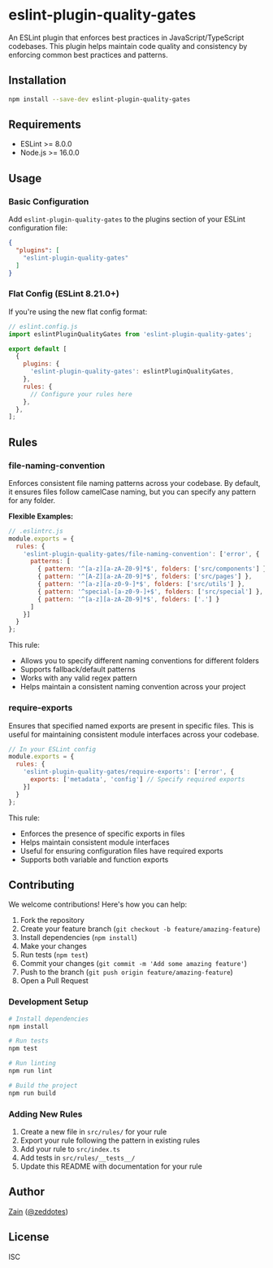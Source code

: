 # eslint-plugin-quality-gates

An ESLint plugin that enforces best practices in JavaScript/TypeScript codebases. This plugin helps maintain code quality and consistency by enforcing common best practices and patterns.

## Installation

```bash
npm install --save-dev eslint-plugin-quality-gates
```

## Requirements

- ESLint >= 8.0.0
- Node.js >= 16.0.0

## Usage

### Basic Configuration

Add `eslint-plugin-quality-gates` to the plugins section of your ESLint configuration file:

```json
{
  "plugins": [
    "eslint-plugin-quality-gates"
  ]
}
```

### Flat Config (ESLint 8.21.0+)

If you're using the new flat config format:

```javascript
// eslint.config.js
import eslintPluginQualityGates from 'eslint-plugin-quality-gates';

export default [
  {
    plugins: {
      'eslint-plugin-quality-gates': eslintPluginQualityGates,
    },
    rules: {
      // Configure your rules here
    },
  },
];
```

## Rules

### file-naming-convention

Enforces consistent file naming patterns across your codebase. By default, it ensures files follow camelCase naming, but you can specify any pattern for any folder.

**Flexible Examples:**

```javascript
// .eslintrc.js
module.exports = {
  rules: {
    'eslint-plugin-quality-gates/file-naming-convention': ['error', {
      patterns: [
        { pattern: '^[a-z][a-zA-Z0-9]*$', folders: ['src/components'] }, // camelCase
        { pattern: '^[A-Z][a-zA-Z0-9]*$', folders: ['src/pages'] },      // PascalCase
        { pattern: '^[a-z][a-z0-9-]*$', folders: ['src/utils'] },        // kebab-case
        { pattern: '^special-[a-z0-9-]+$', folders: ['src/special'] },   // special prefix
        { pattern: '^[a-z][a-zA-Z0-9]*$', folders: ['.'] }              // fallback
      ]
    }]
  }
};
```

This rule:
- Allows you to specify different naming conventions for different folders
- Supports fallback/default patterns
- Works with any valid regex pattern
- Helps maintain a consistent naming convention across your project

### require-exports

Ensures that specified named exports are present in specific files. This is useful for maintaining consistent module interfaces across your codebase.

```javascript
// In your ESLint config
module.exports = {
  rules: {
    'eslint-plugin-quality-gates/require-exports': ['error', {
      exports: ['metadata', 'config'] // Specify required exports
    }]
  }
};
```

This rule:
- Enforces the presence of specific exports in files
- Helps maintain consistent module interfaces
- Useful for ensuring configuration files have required exports
- Supports both variable and function exports

## Contributing

We welcome contributions! Here's how you can help:

1. Fork the repository
2. Create your feature branch (`git checkout -b feature/amazing-feature`)
3. Install dependencies (`npm install`)
4. Make your changes
5. Run tests (`npm test`)
6. Commit your changes (`git commit -m 'Add some amazing feature'`)
7. Push to the branch (`git push origin feature/amazing-feature`)
8. Open a Pull Request

### Development Setup

```bash
# Install dependencies
npm install

# Run tests
npm test

# Run linting
npm run lint

# Build the project
npm run build
```

### Adding New Rules

1. Create a new file in `src/rules/` for your rule
2. Export your rule following the pattern in existing rules
3. Add your rule to `src/index.ts`
4. Add tests in `src/rules/__tests__/`
5. Update this README with documentation for your rule

## Author

[Zain](https://github.com/zeddotes) ([@zeddotes](https://github.com/zeddotes))

## License

ISC 